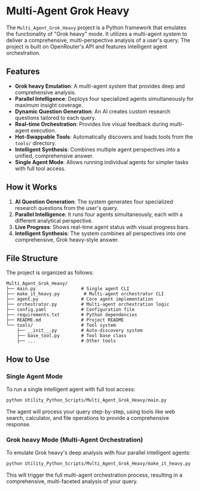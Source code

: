 # Multi-Agent Grok Heavy

The `Multi_Agent_Grok_Heavy` project is a Python framework that emulates the functionality of "Grok heavy" mode. It utilizes a multi-agent system to deliver a comprehensive, multi-perspective analysis of a user's query. The project is built on OpenRouter's API and features intelligent agent orchestration.

## Features

- **Grok heavy Emulation**: A multi-agent system that provides deep and comprehensive analysis.
- **Parallel Intelligence**: Deploys four specialized agents simultaneously for maximum insight coverage.
- **Dynamic Question Generation**: An AI creates custom research questions tailored to each query.
- **Real-time Orchestration**: Provides live visual feedback during multi-agent execution.
- **Hot-Swappable Tools**: Automatically discovers and loads tools from the `tools/` directory.
- **Intelligent Synthesis**: Combines multiple agent perspectives into a unified, comprehensive answer.
- **Single Agent Mode**: Allows running individual agents for simpler tasks with full tool access.

## How it Works

1.  **AI Question Generation**: The system generates four specialized research questions from the user's query.
2.  **Parallel Intelligence**: It runs four agents simultaneously, each with a different analytical perspective.
3.  **Live Progress**: Shows real-time agent status with visual progress bars.
4.  **Intelligent Synthesis**: The system combines all perspectives into one comprehensive, Grok heavy-style answer.

## File Structure

The project is organized as follows:

```
Multi_Agent_Grok_Heavy/
├── main.py                 # Single agent CLI
├── make_it_heavy.py         # Multi-agent orchestrator CLI
├── agent.py                # Core agent implementation
├── orchestrator.py         # Multi-agent orchestration logic
├── config.yaml             # Configuration file
├── requirements.txt        # Python dependencies
├── README.md               # Project README
└── tools/                  # Tool system
    ├── __init__.py         # Auto-discovery system
    ├── base_tool.py        # Tool base class
    ├── ...                 # Other tools
```

## How to Use

### Single Agent Mode

To run a single intelligent agent with full tool access:

```bash
python Utility_Python_Scripts/Multi_Agent_Grok_Heavy/main.py
```

The agent will process your query step-by-step, using tools like web search, calculator, and file operations to provide a comprehensive response.

### Grok heavy Mode (Multi-Agent Orchestration)

To emulate Grok heavy's deep analysis with four parallel intelligent agents:

```bash
python Utility_Python_Scripts/Multi_Agent_Grok_Heavy/make_it_heavy.py
```

This will trigger the full multi-agent orchestration process, resulting in a comprehensive, multi-faceted analysis of your query.
